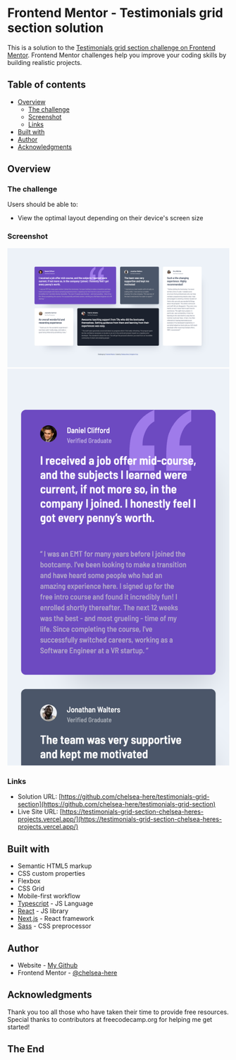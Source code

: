 # Frontend Mentor - Testimonials grid section solution

This is a solution to the [Testimonials grid section challenge on Frontend Mentor](https://www.frontendmentor.io/challenges/testimonials-grid-section-Nnw6J7Un7). Frontend Mentor challenges help you improve your coding skills by building realistic projects.

## Table of contents

- [Overview](#overview)
  - [The challenge](#the-challenge)
  - [Screenshot](#screenshot)
  - [Links](#links)
- [Built with](#built-with)
- [Author](#author)
- [Acknowledgments](#acknowledgments)

## Overview

### The challenge

Users should be able to:

- View the optimal layout depending on their device's screen size

### Screenshot

![](./public/screenshot%20desktop.png)
![](./public/screenshot%20mobile.png)

### Links

- Solution URL: [https://github.com/chelsea-here/testimonials-grid-section](https://github.com/chelsea-here/testimonials-grid-section)
- Live Site URL: [https://testimonials-grid-section-chelsea-heres-projects.vercel.app/](https://testimonials-grid-section-chelsea-heres-projects.vercel.app/)

## Built with

- Semantic HTML5 markup
- CSS custom properties
- Flexbox
- CSS Grid
- Mobile-first workflow
- [Typescript](https://www.typescriptlang.org/) - JS Language
- [React](https://reactjs.org/) - JS library
- [Next.js](https://nextjs.org/) - React framework
- [Sass](https://sass-lang.com/) - CSS preprocessor

## Author

- Website - [My Github](https://github.com/chelsea-here)
- Frontend Mentor - [@chelsea-here](https://www.frontendmentor.io/profile/chelsea-here)

## Acknowledgments

Thank you too all those who have taken their time to provide free resources. Special thanks to contributors at freecodecamp.org for helping me get started!

## The End

```

```
